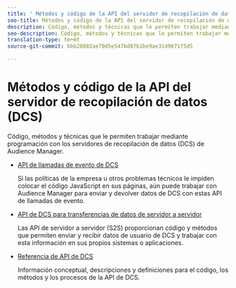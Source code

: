 ```yaml
---
title: ' Métodos y código de la API del servidor de recopilación de datos (DCS)'
seo-title: Métodos y código de la API del servidor de recopilación de datos (DCS) para Adobe Audience Manager (AAM)
description: Código, métodos y técnicas que le permiten trabajar mediante programación con los servidores de recopilación de datos (DCS) de Audience Manager.
seo-description: Código, métodos y técnicas que le permiten trabajar mediante programación con los servidores de recopilación de datos (DCS) de Audience Manager.
translation-type: tm+mt
source-git-commit: bbb28802ae70d5e547bd87b1be9ae3149671f5d5

---
```



#  Métodos y código de la API del servidor de recopilación de datos (DCS)

Código, métodos y técnicas que le permiten trabajar mediante programación con los servidores de recopilación de datos (DCS) de Audience Manager.

* [API de llamadas de evento de DCS](/help/using/api/dcs-intro/dcs-event-calls/dcs-event-calls.md)

   Si las políticas de la empresa u otros problemas técnicos le impiden colocar el código JavaScript en sus páginas, aún puede trabajar con Audience Manager para enviar y devolver datos de DCS con estas API de llamadas de evento.

* [API de DCS para transferencias de datos de servidor a servidor](/help/using/api/dcs-intro/dcs-s2s/dcs-s2s.md)

   Las API de servidor a servidor (S2S) proporcionan código y métodos que permiten enviar y recibir datos de usuario de DCS y trabajar con esta información en sus propios sistemas o aplicaciones.

* [Referencia de API de DCS](/help/using/api/dcs-intro/dcs-api-reference/dcs-api-methods.md)

   Información conceptual, descripciones y definiciones para el código, los métodos y los procesos de la API de DCS.